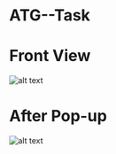 # ATG--Task

# Front View
![alt text](https://github.com/amohata007/ATG-Task/blob/master/Screenshot%20(49).png)

# After Pop-up
![alt text](https://github.com/amohata007/ATG-Task/blob/master/Screenshot%20(51).png) 
 
